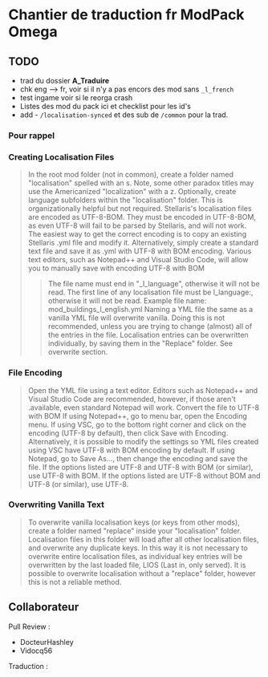 # Chantier de traduction fr ModPack Omega

## TODO

* trad du dossier **A_Traduire**
* chk eng --> fr, voir si il n'y a pas encors des mod sans `_l_french`
* test ingame voir si le reorga crash
* Listes des mod du pack ici et checklist pour les id's
* add - `/localisation-synced` et des sub de `/common` pour la trad.

### Pour rappel

### Creating Localisation Files

>In the root mod folder (not in common), create a folder named "localisation" spelled with an s. Note, some other paradox titles may use the Americanized "localization" with a z.
Optionally, create language subfolders within the "localisation" folder. This is organizationally helpful but not required.
Stellaris's localisation files are encoded as UTF-8-BOM. They must be encoded in UTF-8-BOM, as even UTF-8 will fail to be parsed by Stellaris, and will not work.
>The easiest way to get the correct encoding is to copy an existing Stellaris .yml file and modify it.
Alternatively, simply create a standard text file and save it as .yml with UTF-8 with BOM encoding. Various text editors, such as Notepad++ and Visual Studio Code, will allow you to manually save with encoding UTF-8 with BOM
>>The file name must end in "_l_language", otherwise it will not be read.
The first line of any localisation file must be l_language:, otherwise it will not be read.
Example file name: mod_buildings_l_english.yml
>Naming a YML file the same as a vanilla YML file will overwrite vanilla. Doing this is not recommended, unless you are trying to change (almost) all of the entries in the file. Localisation entries can be overwritten individually, by saving them in the "Replace" folder. See overwrite section.

### File Encoding

>Open the YML file using a text editor. Editors such as Notepad++ and Visual Studio Code are recommended, however, if those aren't .available, even standard Notepad will work.
Convert the file to UTF-8 with BOM
If using Notepad++, go to menu bar, open the Encoding menu.
If using VSC, go to the bottom right corner and click on the encoding (UTF-8 by default), then click Save with Encoding. Alternatively, it is possible to modify the settings so YML files created using VSC have UTF-8 with BOM encoding by default.
If using Notepad, go to Save As..., then change the encoding and save the file.
If the options listed are UTF-8 and UTF-8 with BOM (or similar), use UTF-8 with BOM.
If the options listed are UTF-8 without BOM and UTF-8 (or similar), use UTF-8.

### Overwriting Vanilla Text

>To overwrite vanilla localisation keys (or keys from other mods), create a folder named "replace" inside your "localisation" folder. Localisation files in this folder will load after all other localisation files, and overwrite any duplicate keys. In this way it is not necessary to overwrite entire localisation files, as individual key entries will be overwritten by the last loaded file, LIOS (Last in, only served). It is possible to overwrite localisation without a "replace" folder, however this is not a reliable method.

## Collaborateur

Pull Review :

* DocteurHashley
* Vidocq56

Traduction :
